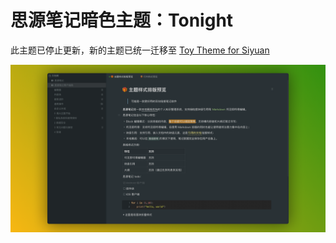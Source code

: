 # 思源笔记暗色主题：Tonight

此主题已停止更新，新的主题已统一迁移至 [Toy Theme for Siyuan](https://github.com/langzhou/toy-theme-for-siyuan) 


![image](https://raw.githubusercontent.com/langzhou/tonight-for-siyuan/main/preview.png)


